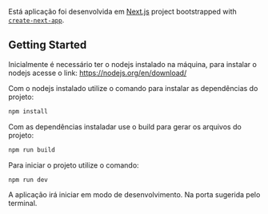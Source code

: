 Está aplicação foi desenvolvida em [Next.js](https://nextjs.org/) project bootstrapped
with [`create-next-app`](https://github.com/vercel/next.js/tree/canary/packages/create-next-app).

## Getting Started

Inicialmente é necessário ter o nodejs instalado na máquina, para instalar o nodejs acesse o
link: https://nodejs.org/en/download/

Com o nodejs instalado utilize o comando para instalar as dependências do projeto:

```bash
npm install
```

Com as dependências instaladar use o build para gerar os arquivos do projeto:

```bash
npm run build
```

Para iniciar o projeto utilize o comando:

```bash
npm run dev
```

A aplicação irá iniciar em modo de desenvolvimento. Na porta sugerida pelo terminal.

